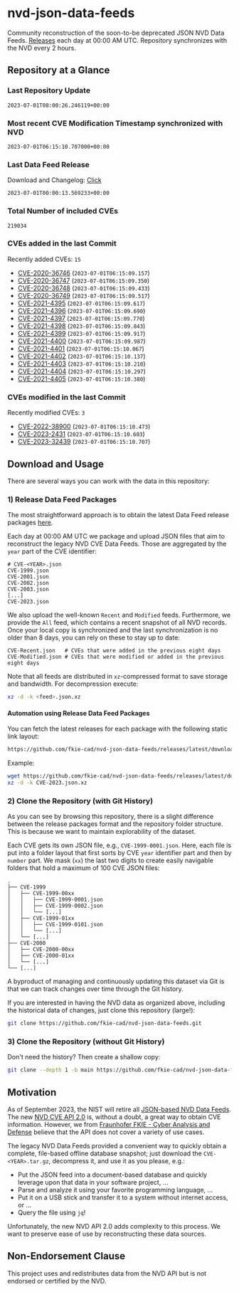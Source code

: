 # nvd-json-data-feeds

Community reconstruction of the soon-to-be deprecated JSON NVD Data Feeds. 
[Releases](https://github.com/fkie-cad/nvd-json-data-feeds/releases/latest) each day at 00:00 AM UTC.
Repository synchronizes with the NVD every 2 hours.

## Repository at a Glance

### Last Repository Update

```plain
2023-07-01T08:00:26.246119+00:00
```

### Most recent CVE Modification Timestamp synchronized with NVD

```plain
2023-07-01T06:15:10.707000+00:00
```

### Last Data Feed Release

Download and Changelog: [Click](https://github.com/fkie-cad/nvd-json-data-feeds/releases/latest)

```plain
2023-07-01T00:00:13.569233+00:00
```

### Total Number of included CVEs

```plain
219034
```

### CVEs added in the last Commit

Recently added CVEs: `15`

* [CVE-2020-36746](CVE-2020/CVE-2020-367xx/CVE-2020-36746.json) (`2023-07-01T06:15:09.157`)
* [CVE-2020-36747](CVE-2020/CVE-2020-367xx/CVE-2020-36747.json) (`2023-07-01T06:15:09.350`)
* [CVE-2020-36748](CVE-2020/CVE-2020-367xx/CVE-2020-36748.json) (`2023-07-01T06:15:09.433`)
* [CVE-2020-36749](CVE-2020/CVE-2020-367xx/CVE-2020-36749.json) (`2023-07-01T06:15:09.517`)
* [CVE-2021-4395](CVE-2021/CVE-2021-43xx/CVE-2021-4395.json) (`2023-07-01T06:15:09.617`)
* [CVE-2021-4396](CVE-2021/CVE-2021-43xx/CVE-2021-4396.json) (`2023-07-01T06:15:09.690`)
* [CVE-2021-4397](CVE-2021/CVE-2021-43xx/CVE-2021-4397.json) (`2023-07-01T06:15:09.770`)
* [CVE-2021-4398](CVE-2021/CVE-2021-43xx/CVE-2021-4398.json) (`2023-07-01T06:15:09.843`)
* [CVE-2021-4399](CVE-2021/CVE-2021-43xx/CVE-2021-4399.json) (`2023-07-01T06:15:09.917`)
* [CVE-2021-4400](CVE-2021/CVE-2021-44xx/CVE-2021-4400.json) (`2023-07-01T06:15:09.987`)
* [CVE-2021-4401](CVE-2021/CVE-2021-44xx/CVE-2021-4401.json) (`2023-07-01T06:15:10.067`)
* [CVE-2021-4402](CVE-2021/CVE-2021-44xx/CVE-2021-4402.json) (`2023-07-01T06:15:10.137`)
* [CVE-2021-4403](CVE-2021/CVE-2021-44xx/CVE-2021-4403.json) (`2023-07-01T06:15:10.210`)
* [CVE-2021-4404](CVE-2021/CVE-2021-44xx/CVE-2021-4404.json) (`2023-07-01T06:15:10.297`)
* [CVE-2021-4405](CVE-2021/CVE-2021-44xx/CVE-2021-4405.json) (`2023-07-01T06:15:10.380`)


### CVEs modified in the last Commit

Recently modified CVEs: `3`

* [CVE-2022-38900](CVE-2022/CVE-2022-389xx/CVE-2022-38900.json) (`2023-07-01T06:15:10.473`)
* [CVE-2023-2431](CVE-2023/CVE-2023-24xx/CVE-2023-2431.json) (`2023-07-01T06:15:10.603`)
* [CVE-2023-32439](CVE-2023/CVE-2023-324xx/CVE-2023-32439.json) (`2023-07-01T06:15:10.707`)


## Download and Usage

There are several ways you can work with the data in this repository:

### 1) Release Data Feed Packages

The most straightforward approach is to obtain the latest Data Feed release packages [here](https://github.com/fkie-cad/nvd-json-data-feeds/releases/latest).

Each day at 00:00 AM UTC we package and upload JSON files that aim to reconstruct the legacy NVD CVE Data Feeds.
Those are aggregated by the `year` part of the CVE identifier:

```
# CVE-<YEAR>.json
CVE-1999.json
CVE-2001.json
CVE-2002.json
CVE-2003.json
[...]
CVE-2023.json
```

We also upload the well-known `Recent` and `Modified` feeds.
Furthermore, we provide the `All` feed, which contains a recent snapshot of all NVD records.
Once your local copy is synchronized and the last synchronization is no older than 8 days, you can rely on these to stay up to date:

```plain
CVE-Recent.json   # CVEs that were added in the previous eight days
CVE-Modified.json # CVEs that were modified or added in the previous eight days
```

Note that all feeds are distributed in `xz`-compressed format to save storage and bandwidth.
For decompression execute:

```sh
xz -d -k <feed>.json.xz
```


#### Automation using Release Data Feed Packages

You can fetch the latest releases for each package with the following static link layout:

```sh
https://github.com/fkie-cad/nvd-json-data-feeds/releases/latest/download/CVE-<YEAR>.json.xz
```

Example:

```sh
wget https://github.com/fkie-cad/nvd-json-data-feeds/releases/latest/download/CVE-2023.json.xz
xz -d -k CVE-2023.json.xz
```

### 2) Clone the Repository (with Git History)

As you can see by browsing this repository, there is a slight difference between the release packages format and the repository folder structure.
This is because we want to maintain explorability of the dataset.

Each CVE gets its own JSON file, e.g., `CVE-1999-0001.json`.
Here, each file is put into a folder layout that first sorts by CVE `year` identifier part and then by `number` part.
We mask (`xx`) the last two digits to create easily navigable folders that hold a maximum of 100 CVE JSON files:

```plain
.
├── CVE-1999
│   ├── CVE-1999-00xx
│   │   ├── CVE-1999-0001.json
│   │   ├── CVE-1999-0002.json
│   │   └── [...]
│   ├── CVE-1999-01xx
│   │   ├── CVE-1999-0101.json
│   │   └── [...]
│   └── [...]
├── CVE-2000
│   ├── CVE-2000-00xx
│   ├── CVE-2000-01xx
│   └── [...]
└── [...]
```

A byproduct of managing and continuously updating this dataset via Git is that we can track changes over time through the Git history.

If you are interested in having the NVD data as organized above, including the historical data of changes, just clone this repository (large!):

```sh
git clone https://github.com/fkie-cad/nvd-json-data-feeds.git
```

### 3) Clone the Repository (without Git History)

Don't need the history? Then create a shallow copy:

```sh
git clone --depth 1 -b main https://github.com/fkie-cad/nvd-json-data-feeds.git
```

## Motivation

As of September 2023, the NIST will retire all [JSON-based NVD Data Feeds](https://nvd.nist.gov/vuln/data-feeds#divRetirementBanner-1).
The new [NVD CVE API 2.0](https://nvd.nist.gov/developers/vulnerabilities) is, without a doubt, a great way to obtain CVE information.
However, we from [Fraunhofer FKIE - Cyber Analysis and Defense](https://www.fkie.fraunhofer.de/en/departments/cad.html) believe that the API does not cover a variety of use cases.

The legacy NVD Data Feeds provided a convenient way to quickly obtain a complete, file-based offline database snapshot; just download the `CVE-<YEAR>.tar.gz`, decompress it, and use it as you please, e.g.:

* Put the JSON feed into a document-based database and quickly leverage upon that data in your software project, ...
* Parse and analyze it using your favorite programming language, ...
* Put it on a USB stick and transfer it to a system without internet access, or ...
* Query the file using `jq`!

Unfortunately, the new NVD API 2.0 adds complexity to this process.
We want to preserve ease of use by reconstructing these data sources.

## Non-Endorsement Clause

This project uses and redistributes data from the NVD API but is not endorsed or certified by the NVD.